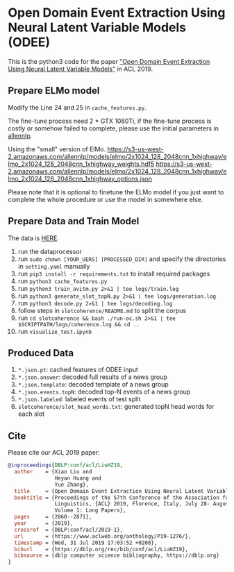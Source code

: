 # Open Domain Event Extraction Using Neural Latent Variable Models (ODEE)
This is the python3 code for the paper ["Open Domain Event Extraction Using Neural Latent Variable Models"](https://arxiv.org/abs/1906.06947) in ACL 2019.

## Prepare ELMo model
Modify the Line 24 and 25 in `cache_features.py`.

The fine-tune process need 2 * GTX 1080Ti, if the fine-tune process is costly or somehow failed 
to complete, please use the initial parameters in [allennlp](https://allennlp.org/elmo).

Using the "small" version of ElMo.
https://s3-us-west-2.amazonaws.com/allennlp/models/elmo/2x1024_128_2048cnn_1xhighway/elmo_2x1024_128_2048cnn_1xhighway_weights.hdf5
https://s3-us-west-2.amazonaws.com/allennlp/models/elmo/2x1024_128_2048cnn_1xhighway/elmo_2x1024_128_2048cnn_1xhighway_options.json

Please note that it is optional to finetune the ELMo model if you just want to complete the whole procedure
or use the model in somewhere else.

## Prepare Data and Train Model

The data is [HERE](https://drive.google.com/open?id=1KjL3mAxj9nmzqC75s2rNaT6x6CJBZZTj).

1. run the dataprocessor
2. run `sudo chown [YOUR_UERS] [PROCESSED_DIR]` and specify the directories in `setting.yaml` manually
2. run `pip3 install -r requirements.txt` to install required packages
3. run `python3 cache_features.py`
4. run `python3 train_avitm.py 2>&1 | tee logs/train.log`
5. run `python3 generate_slot_topN.py 2>&1 | tee logs/generation.log`
6. run `python3 decode.py 2>&1 | tee logs/decoding.log`
7. follow steps in `slotcoherence/README.md` to split the corpus
7. run `cd slotcoherence && bash ./run-oc.sh 2>&1 | tee $SCRIPTPATH/logs/coherence.log && cd ..`
8. run `visualize_test.ipynb`

## Produced Data
1. `*.json.pt`: cached features of ODEE input
2. `*.json.answer`: decoded full results of a news group
3. `*.json.template`: decoded template of a news group
4. `*.json.events.topN`: decoded top-N events of a news group
5. `*.json.labeled`: labeled events of test split
6. `slotcoherence/slot_head_words.txt`: generated topN head words for each slot

## Cite
Please cite our ACL 2019 paper:
```bibtex
@inproceedings{DBLP:conf/acl/LiuHZ19,
  author    = {Xiao Liu and
               Heyan Huang and
               Yue Zhang},
  title     = {Open Domain Event Extraction Using Neural Latent Variable Models},
  booktitle = {Proceedings of the 57th Conference of the Association for Computational
               Linguistics, {ACL} 2019, Florence, Italy, July 28- August 2, 2019,
               Volume 1: Long Papers},
  pages     = {2860--2871},
  year      = {2019},
  crossref  = {DBLP:conf/acl/2019-1},
  url       = {https://www.aclweb.org/anthology/P19-1276/},
  timestamp = {Wed, 31 Jul 2019 17:03:52 +0200},
  biburl    = {https://dblp.org/rec/bib/conf/acl/LiuHZ19},
  bibsource = {dblp computer science bibliography, https://dblp.org}
}
```
